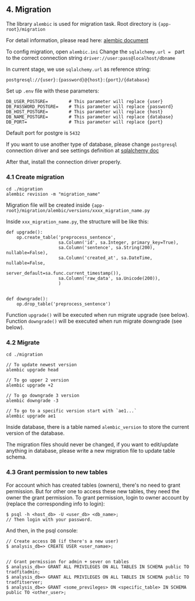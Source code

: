 
## 4. Migration

The library `alembic` is used for migration task.
Root directory is `{app-root}/migration`

For detail information, please read here: [alembic document](https://alembic.sqlalchemy.org/en/latest/tutorial.html#the-migration-environment)


To config migration, open `alembic.ini`
Change the `sqlalchemy.url = ` part to the correct connection string
`driver://user:pass@localhost/dbname`

In current stage, we use `sqlalchemy.url` as reference string:

`postgresql://{user}:{password}@{host}:{port}/{database}`

Set up `.env` file with these parameters:

```
DB_USER_POSTGRE=        # This parameter will replace {user}
DB_PASSWORD_POSTGRE=    # This parameter will replace {password}
DB_HOST_POSTGRE=        # This parameter will replace {host}
DB_NAME_POSTGRE=        # This parameter will replace {database}
DB_PORT=                # This parameter will replace {port}
```

Default port for postgre is `5432`

If you want to use another type of database, please change `postgresql` connection
driver and see settings definition at [sqlalchemy doc](https://docs.sqlalchemy.org/en/13/core/connections.html)

After that, install the connection driver properly.


### 4.1 Create migration

```
cd ./migration
alembic revision -m "migration_name"
```

Migration file will be created inside `{app-root}/migration/alembic/versions/xxxx_migration_name.py`

Inside `xxx_migration_name.py`, the structure will be like this:

```
def upgrade():
    op.create_table('preprocess_sentence',
                    sa.Column('id', sa.Integer, primary_key=True),
                    sa.Column('sentence', sa.String(200), nullable=False),
                    sa.Column('created_at', sa.DateTime, nullable=False,
                              server_default=sa.func.current_timestamp()),
                    sa.Column('raw_data', sa.Unicode(200)),
                    )


def downgrade():
    op.drop_table('preprocess_sentence')

```

Function `upgrade()` will be executed when run migrate upgrade (see below).
Function `downgrade()` will be executed when run migrate downgrade (see below).

### 4.2 Migrate

```
cd ./migration

// To update newest version
alembic upgrade head

// To go upper 2 version
alembic upgrade +2

// To go downgrade 3 version
alembic downgrade -3

// To go to a specific version start with `ae1...`
alembic upgrade ae1

```

Inside database, there is a table named `alembic_version` to store
the current version of the database.

The migration files should never be changed, if you want to edit/update
anything in database, please write a new migration file to update table schema.


### 4.3 Grant permission to new tables

For account which has created tables (owners), there's no need to grant permission. But for other one to access these new tables, they need the owner the grant permission. To grant permission, login to owner account by (replace the corresponding info to login):

```
$ psql -h <host_db> -U <user_db> <db_name>;
// Then login with your password.
```

And then, in the psql console:

```
// Create access DB (if there's a new user)
$ analysis_db=> CREATE USER <user_namae>;


// Grant permission for admin + sever on tables
$ analysis_db=> GRANT ALL PRIVILEGES ON ALL TABLES IN SCHEMA public TO tradfitadmin;
$ analysis_db=> GRANT ALL PRIVILEGES ON ALL TABLES IN SCHEMA public TO tradfitserver;
$ analysis_db=> GRANT <some_previleges> ON <specific_table> IN SCHEMA public TO <other_user>;
```